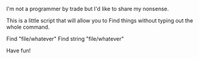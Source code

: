 I'm not a programmer by trade but I'd like to share my nonsense.

This is a little script that will allow you to Find things without typing out the whole command.

Find "file/whatever"
Find string "file/whatever"

Have fun!
